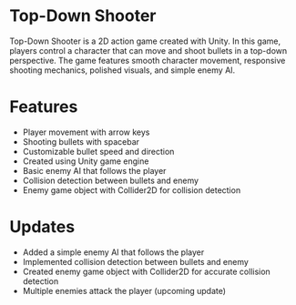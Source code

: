 # Top-Down Shooter
Top-Down Shooter is a 2D action game created with Unity. In this game, players control a character that can move and shoot bullets in a top-down perspective. The game features smooth character movement, responsive shooting mechanics, polished visuals, and simple enemy AI.

# Features
- Player movement with arrow keys
- Shooting bullets with spacebar
- Customizable bullet speed and direction
- Created using Unity game engine
- Basic enemy AI that follows the player
- Collision detection between bullets and enemy
- Enemy game object with Collider2D for collision detection


# Updates
- Added a simple enemy AI that follows the player
- Implemented collision detection between bullets and enemy
- Created enemy game object with Collider2D for accurate collision detection
- Multiple enemies attack the player (upcoming update)




